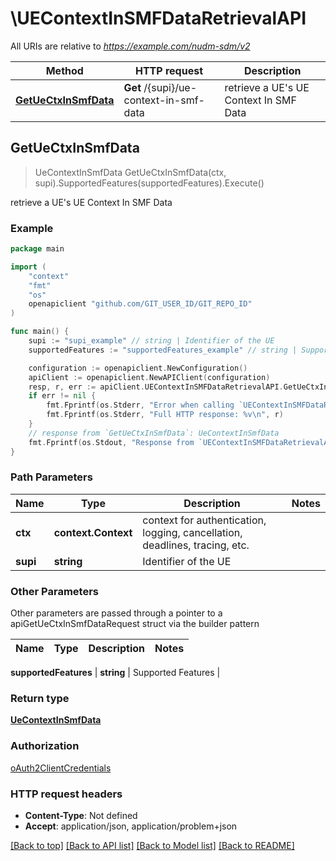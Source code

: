 # \UEContextInSMFDataRetrievalAPI

All URIs are relative to *https://example.com/nudm-sdm/v2*

Method | HTTP request | Description
------------- | ------------- | -------------
[**GetUeCtxInSmfData**](UEContextInSMFDataRetrievalAPI.md#GetUeCtxInSmfData) | **Get** /{supi}/ue-context-in-smf-data | retrieve a UE&#39;s UE Context In SMF Data



## GetUeCtxInSmfData

> UeContextInSmfData GetUeCtxInSmfData(ctx, supi).SupportedFeatures(supportedFeatures).Execute()

retrieve a UE's UE Context In SMF Data

### Example

```go
package main

import (
    "context"
    "fmt"
    "os"
    openapiclient "github.com/GIT_USER_ID/GIT_REPO_ID"
)

func main() {
    supi := "supi_example" // string | Identifier of the UE
    supportedFeatures := "supportedFeatures_example" // string | Supported Features (optional)

    configuration := openapiclient.NewConfiguration()
    apiClient := openapiclient.NewAPIClient(configuration)
    resp, r, err := apiClient.UEContextInSMFDataRetrievalAPI.GetUeCtxInSmfData(context.Background(), supi).SupportedFeatures(supportedFeatures).Execute()
    if err != nil {
        fmt.Fprintf(os.Stderr, "Error when calling `UEContextInSMFDataRetrievalAPI.GetUeCtxInSmfData``: %v\n", err)
        fmt.Fprintf(os.Stderr, "Full HTTP response: %v\n", r)
    }
    // response from `GetUeCtxInSmfData`: UeContextInSmfData
    fmt.Fprintf(os.Stdout, "Response from `UEContextInSMFDataRetrievalAPI.GetUeCtxInSmfData`: %v\n", resp)
}
```

### Path Parameters


Name | Type | Description  | Notes
------------- | ------------- | ------------- | -------------
**ctx** | **context.Context** | context for authentication, logging, cancellation, deadlines, tracing, etc.
**supi** | **string** | Identifier of the UE | 

### Other Parameters

Other parameters are passed through a pointer to a apiGetUeCtxInSmfDataRequest struct via the builder pattern


Name | Type | Description  | Notes
------------- | ------------- | ------------- | -------------

 **supportedFeatures** | **string** | Supported Features | 

### Return type

[**UeContextInSmfData**](UeContextInSmfData.md)

### Authorization

[oAuth2ClientCredentials](../README.md#oAuth2ClientCredentials)

### HTTP request headers

- **Content-Type**: Not defined
- **Accept**: application/json, application/problem+json

[[Back to top]](#) [[Back to API list]](../README.md#documentation-for-api-endpoints)
[[Back to Model list]](../README.md#documentation-for-models)
[[Back to README]](../README.md)

